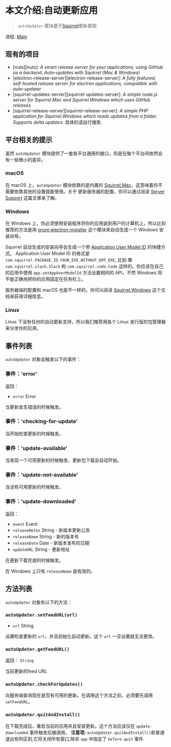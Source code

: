 # 本文介绍:自动更新应用
> `autoUpdater` 模块基于[Squirrel](https://github.com/Squirrel)更新框架.

进程: [Main](../glossary.md#main-process)

## 现有的项目
- [nuts][nuts]: *A smart release server for your applications, using GitHub as a backend. Auto-updates with Squirrel (Mac & Windows)*
- [electron-release-server][electron-release-server]: *A fully featured,
  self-hosted release server for electron applications, compatible with
  auto-updater*
- [squirrel-updates-server][squirrel-updates-server]: *A simple node.js server
  for Squirrel.Mac and Squirrel.Windows which uses GitHub releases*
- [squirrel-release-server][squirrel-release-server]: *A simple PHP application for Squirrel.Windows which reads updates from a folder. Supports delta updates.*
具体的请自行搜索.

## 平台相关的提示

虽然 `autoUpdater` 模块提供了一套各平台通用的接口，但是在每个平台间依然会有一些微小的差异。

### macOS

在 macOS 上，`autoUpdater` 模块依靠的是内置的 [Squirrel.Mac][squirrel-mac]，这意味着你不需要依靠其他的设置就能使用。关于
更新服务器的配置，你可以通过阅读 [Server Support][server-support] 这篇文章来了解。

### Windows

在 Windows 上，你必须使用安装程序将你的应用装到用户的计算机上，所以比较推荐的方法是用 [grunt-electron-installer][installer] 这个模块来自动生成一个 Windows 安装向导。

Squirrel 自动生成的安装向导会生成一个带 [Application User Model ID][app-user-model-id] 的快捷方式。
Application User Model ID 的格式是 `com.squirrel.PACKAGE_ID.YOUR_EXE_WITHOUT_DOT_EXE`, 比如
像 `com.squirrel.slack.Slack` 和 `com.squirrel.code.Code` 这样的。你应该在自己的应用中使用 `app.setAppUserModelId` 方法设置相同的 API，不然 Windows 将不能正确地把你的应用固定在任务栏上。

服务器端的配置和 macOS 也是不一样的，你可以阅读 [Squirrel.Windows][squirrel-windows] 这个文档来获得详细信息。

### Linux

Linux 下没有任何的自动更新支持，所以我们推荐用各个 Linux 发行版的包管理器来分发你的应用。

## 事件列表

`autoUpdater` 对象会触发以下的事件：

### 事件：'error'

返回：

* `error` Error

当更新发生错误的时候触发。

### 事件：'checking-for-update'

当开始检查更新的时候触发。

### 事件：'update-available'

当发现一个可用更新的时候触发，更新包下载会自动开始。

### 事件：'update-not-available'

当没有可用更新的时候触发。

### 事件：'update-downloaded'

返回：

* `event` Event
* `releaseNotes` String - 新版本更新公告
* `releaseName` String - 新的版本号
* `releaseDate` Date - 新版本发布的日期
* `updateURL` String - 更新地址

在更新下载完成的时候触发。

在 Windows 上只有 `releaseName` 是有效的。

## 方法列表

`autoUpdater` 对象有以下的方法：

### `autoUpdater.setFeedURL(url)`

* `url` String

设置检查更新的 `url`，并且初始化自动更新。这个 `url` 一旦设置就无法更改。
### `autoUpdater.getFeedURL()`
返回：
 `String` 
 
当前更新的feed URL
### `autoUpdater.checkForUpdates()`

向服务端查询现在是否有可用的更新。在调用这个方法之前，必须要先调用 `setFeedURL`。

### `autoUpdater.quitAndInstall()`

在下载完成后，重启当前的应用并且安装更新。这个方法应该仅在 `update-downloaded` 事件触发后被调用。
**注意项:** `autoUpdater.quitAndInstall()`和普通退出有所区别,它将关闭所有窗口,除非 `app` 中指定了 `before-quit` 事件.

[squirrel-mac]: https://github.com/Squirrel/Squirrel.Mac
[server-support]: https://github.com/Squirrel/Squirrel.Mac#server-support
[squirrel-windows]: https://github.com/Squirrel/Squirrel.Windows
[installer]: https://github.com/atom/grunt-electron-installer
[app-user-model-id]: https://msdn.microsoft.com/en-us/library/windows/desktop/dd378459(v=vs.85).aspx
